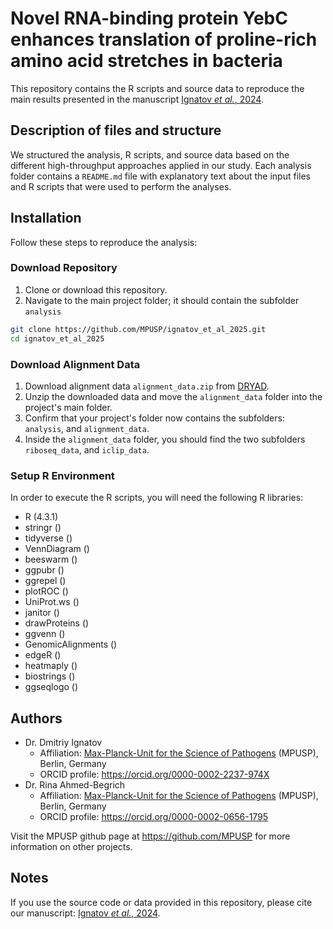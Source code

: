 # Novel RNA-binding protein YebC enhances translation of proline-rich amino acid stretches in bacteria

This repository contains the R scripts and source data to reproduce the main results presented in the manuscript [Ignatov *et al.*, 2024](https://doi.org/10.1101/2024.08.26.607280).

## Description of files and structure

We structured the analysis, R scripts, and source data based on the different high-throughput approaches applied in our study. Each analysis folder contains a `README.md` file with explanatory text about the input files and R scripts that were used to perform the analyses.

## Installation

Follow these steps to reproduce the analysis:

### Download Repository

1. Clone or download this repository.
2. Navigate to the main project folder; it should contain the subfolder `analysis`

```bash
git clone https://github.com/MPUSP/ignatov_et_al_2025.git
cd ignatov_et_al_2025
```

### Download Alignment Data
1. Download alignment data `alignment_data.zip` from [DRYAD](https://doi.org/10.5061/dryad.j0zpc86rg).
2. Unzip the downloaded data and move the `alignment_data` folder into the project's main folder.
3. Confirm that your project's folder now contains the subfolders: `analysis`, and `alignment_data`.
4. Inside the `alignment_data` folder, you should find the two subfolders `riboseq_data`, and `iclip_data`.

### Setup R Environment

In order to execute the R scripts, you will need the following R libraries:

- R (4.3.1)
- stringr ()
- tidyverse ()
- VennDiagram ()
- beeswarm ()
- ggpubr ()
- ggrepel ()
- plotROC ()
- UniProt.ws ()
- janitor ()
- drawProteins ()
- ggvenn ()
- GenomicAlignments ()
- edgeR ()
- heatmaply ()
- biostrings ()
- ggseqlogo ()

## Authors

- Dr. Dmitriy Ignatov
  - Affiliation: [Max-Planck-Unit for the Science of Pathogens](https://www.mpusp.mpg.de/) (MPUSP), Berlin, Germany
  - ORCID profile: https://orcid.org/0000-0002-2237-974X
- Dr. Rina Ahmed-Begrich
  - Affiliation: [Max-Planck-Unit for the Science of Pathogens](https://www.mpusp.mpg.de/) (MPUSP), Berlin, Germany
  - ORCID profile: https://orcid.org/0000-0002-0656-1795

Visit the MPUSP github page at https://github.com/MPUSP for more information on other projects.

## Notes

If you use the source code or data provided in this repository, please cite our manuscript: [Ignatov *et al.*, 2024](https://doi.org/10.1101/2024.08.26.607280).